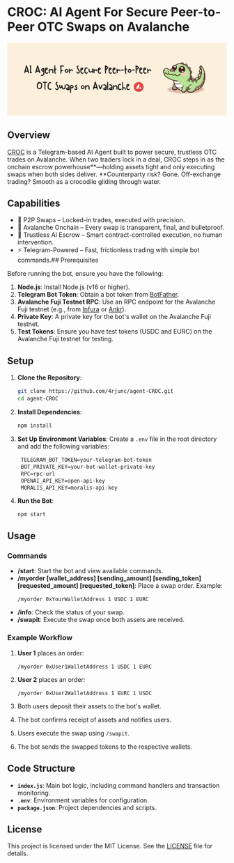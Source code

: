 # CROC: AI Agent For Secure Peer-to-Peer OTC Swaps on Avalanche

<div align="center">
<img src="./assets/banner.jpg"  alt="Bot Demo Screenshot" width="900" />
</div>

## Overview

[CROC](t.me/CrocAI_bot) is a Telegram-based AI Agent built to power secure, trustless OTC trades on Avalanche. When two traders lock in a deal, CROC steps in as the onchain escrow powerhouse**—holding assets tight and only executing swaps when both sides deliver. **Counterparty risk? Gone. Off-exchange trading? Smooth as a crocodile gliding through water.

## Capabilities

- 🐊 P2P Swaps – Locked-in trades, executed with precision.
- 🔺 Avalanche Onchain – Every swap is transparent, final, and bulletproof.
- 🤖 Trustless AI Escrow – Smart contract-controlled execution, no human intervention.
- ⚡ Telegram-Powered – Fast, frictionless trading with simple bot commands.## Prerequisites

Before running the bot, ensure you have the following:

1. **Node.js**: Install Node.js (v16 or higher).
2. **Telegram Bot Token**: Obtain a bot token from [BotFather](https://core.telegram.org/bots#botfather).
3. **Avalanche Fuji Testnet RPC**: Use an RPC endpoint for the Avalanche Fuji testnet (e.g., from [Infura](https://infura.io/) or [Ankr](https://www.ankr.com/)).
4. **Private Key**: A private key for the bot's wallet on the Avalanche Fuji testnet.
5. **Test Tokens**: Ensure you have test tokens (USDC and EURC) on the Avalanche Fuji testnet for testing.

## Setup

1. **Clone the Repository**:
   ```bash
   git clone https://github.com/4rjunc/agent-CROC.git
   cd agent-CROC
   ```

2. **Install Dependencies**:
   ```bash
   npm install
   ```

3. **Set Up Environment Variables**:
   Create a `.env` file in the root directory and add the following variables:
   ```plaintext
    TELEGRAM_BOT_TOKEN=your-telegram-bot-token
    BOT_PRIVATE_KEY=your-bot-wallet-private-key
    RPC=rpc-url
    OPENAI_API_KEY=open-api-key
    MORALIS_API_KEY=moralis-api-key
   ```

4. **Run the Bot**:
   ```bash
   npm start
   ```

## Usage

### Commands

- **/start**: Start the bot and view available commands.
- **/myorder [wallet_address] [sending_amount] [sending_token] [requested_amount] [requested_token]**: Place a swap order.
  Example:
  ```
  /myorder 0xYourWalletAddress 1 USDC 1 EURC
  ```
- **/info**: Check the status of your swap.
- **/swapit**: Execute the swap once both assets are received.

### Example Workflow

1. **User 1** places an order:
   ```
   /myorder 0xUser1WalletAddress 1 USDC 1 EURC
   ```

2. **User 2** places an order:
   ```
   /myorder 0xUser2WalletAddress 1 EURC 1 USDC
   ```

3. Both users deposit their assets to the bot's wallet.

4. The bot confirms receipt of assets and notifies users.

5. Users execute the swap using `/swapit`.

6. The bot sends the swapped tokens to the respective wallets.

## Code Structure

- **`index.js`**: Main bot logic, including command handlers and transaction monitoring.
- **`.env`**: Environment variables for configuration.
- **`package.json`**: Project dependencies and scripts.


## License

This project is licensed under the MIT License. See the [LICENSE](LICENSE) file for details.


